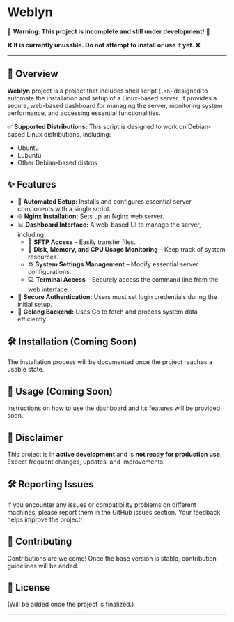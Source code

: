 # Weblyn

🚧 **Warning: This project is incomplete and still under development!** 🚧

❌ **It is currently unusable. Do not attempt to install or use it yet.** ❌

---

## 📌 Overview

**Weblyn** project is a project that includes shell script (`.sh`) designed to automate the installation and setup of a Linux-based server. It provides a secure, web-based dashboard for managing the server, monitoring system performance, and accessing essential functionalities.

✅ **Supported Distributions:** This script is designed to work on Debian-based Linux distributions, including:
  - Ubuntu
  - Lubuntu
  - Other Debian-based distros

## ✨ Features

- 📌 **Automated Setup:** Installs and configures essential server components with a single script.
- 🌐 **Nginx Installation:** Sets up an Nginx web server.
- 📊 **Dashboard Interface:** A web-based UI to manage the server, including:
  - 📂 **SFTP Access** – Easily transfer files.
  - 💾 **Disk, Memory, and CPU Usage Monitoring** – Keep track of system resources.
  - ⚙️ **System Settings Management** – Modify essential server configurations.
  - 💻 **Terminal Access** – Securely access the command line from the web interface.
- 🔑 **Secure Authentication:** Users must set login credentials during the initial setup.
- 🚀 **Golang Backend:** Uses Go to fetch and process system data efficiently.

## 🛠️ Installation (Coming Soon)

The installation process will be documented once the project reaches a usable state.

## 📝 Usage (Coming Soon)

Instructions on how to use the dashboard and its features will be provided soon.

## 📌 Disclaimer

This project is in **active development** and is **not ready for production use**. Expect frequent changes, updates, and improvements.

## 🛠️ Reporting Issues

If you encounter any issues or compatibility problems on different machines, please report them in the GitHub issues section. Your feedback helps improve the project!

## 🔧 Contributing

Contributions are welcome! Once the base version is stable, contribution guidelines will be added.

## 📜 License

(Will be added once the project is finalized.)

---


